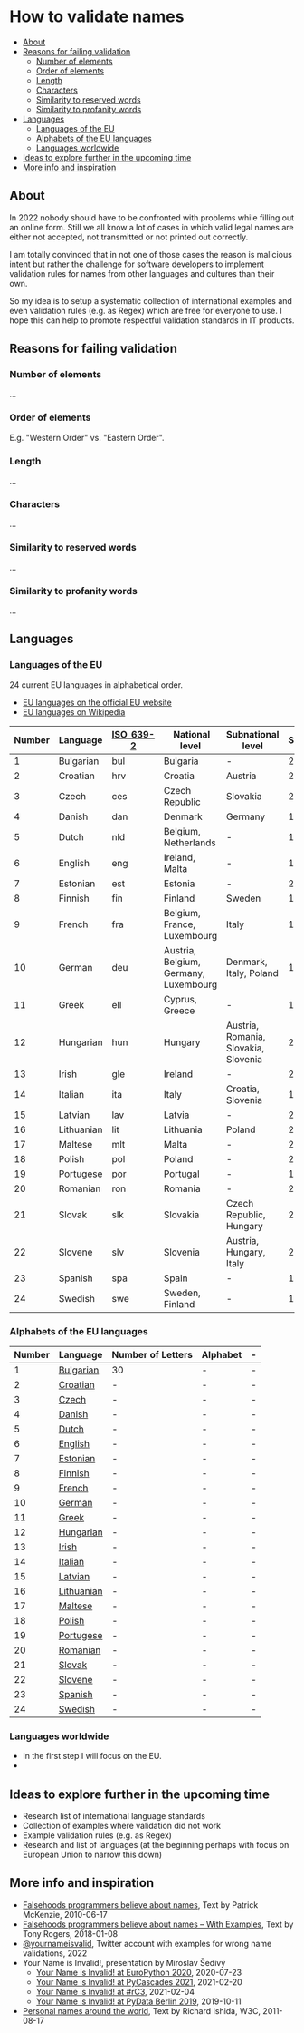 # How to validate names

  - [About](#about)
  - [Reasons for failing validation](#reasons-for-failing-validation)
    - [Number of elements](#number-of-elements)
    - [Order of elements](#order-of-elements)
    - [Length](#length)
    - [Characters](#characters)
    - [Similarity to reserved words](#similarity-to-reserved-words)
     - [Similarity to profanity words](#similarity-to-profanity-words)
  - [Languages](#languages)
    - [Languages of the EU](#languages-of-the-eu)
    - [Alphabets of the EU languages](#alphabets-of-the-eu-languages)     
    - [Languages worldwide](#languages-worldwide)  
  - [Ideas to explore further in the upcoming time](#ideas-to-explore-further-in-the-upcoming-time)
  - [More info and inspiration](#more-info-and-inspiration)

## About
In 2022 nobody should have to be confronted with problems while filling out an online form. Still we all know a lot of cases in which valid legal names are either not accepted, not transmitted or not printed out correctly. 

I am totally convinced that in not one of those cases the reason is malicious intent but rather the challenge for software developers to implement validation rules for names from other languages and cultures than their own.

So my idea is to setup a systematic collection of international examples and even validation rules (e.g. as Regex) which are free for everyone to use. I hope this can help to promote respectful validation standards in IT products.

## Reasons for failing validation

### Number of elements
...

### Order of elements

E.g. "Western Order" vs. "Eastern Order".

### Length
...

### Characters
...

### Similarity to reserved words
...

### Similarity to profanity words
...



## Languages

### Languages of the EU

24 current EU languages in alphabetical order.

- [EU languages on the official EU website](https://european-union.europa.eu/principles-countries-history/languages_en)
- [EU languages on Wikipedia](https://en.m.wikipedia.org/wiki/Languages_of_the_European_Union)



| Number | Language | [ISO_639-2](https://en.wikipedia.org/wiki/ISO_639-2) | National level | Subnational level |Since |
| ---- | ---- | ----------- |----------- |----------- |----------- |
| 1 | Bulgarian | bul | Bulgaria | - | 2007 |
| 2 | Croatian | hrv | Croatia | Austria | 2013 |
| 3 | Czech | ces | Czech Republic | Slovakia | 2004 |
| 4 | Danish | dan | Denmark | Germany | 1973 |
| 5 | Dutch | nld | Belgium, Netherlands | - | 1958 |
| 6 | English | eng | Ireland, Malta | - | 1973 |
| 7 | Estonian | est | Estonia | - | 2004 |
| 8 | Finnish | fin | Finland | Sweden | 1995 |
| 9 | French | fra | Belgium, France, Luxembourg | Italy | 1958 |
| 10 | German | deu | Austria, Belgium, Germany, Luxembourg | Denmark, Italy, Poland | 1958 |
| 11 | Greek | ell | Cyprus, Greece | - | 1981 |
| 12 | Hungarian | hun | Hungary | Austria, Romania, Slovakia, Slovenia | 2004|
| 13 | Irish | gle | Ireland | - | 2007 |
| 14 | Italian | ita | Italy | Croatia, Slovenia | 1958 |
| 15 | Latvian | lav | Latvia | - | 2004 |
| 16 | Lithuanian | lit | Lithuania | Poland | 2004 |
| 17 | Maltese | mlt | Malta | - | 2004 |
| 18 | Polish | pol | Poland | - | 2004 |
| 19 | Portugese | por | Portugal | - | 1986 |
| 20 | Romanian | ron | Romania | - | 2007 |
| 21 | Slovak | slk | Slovakia | Czech Republic, Hungary | 2004 |
| 22 | Slovene | slv | Slovenia | Austria, Hungary, Italy | 2004 |
| 23 | Spanish | spa | Spain | - | 1986 |
| 24 | Swedish | swe | Sweden, Finland | - | 1995 |



### Alphabets of the EU languages


| Number | Language | Number of Letters | Alphabet | - |
| ---- | ---- | ----------- |----------- |----------- |
| 1 | [Bulgarian](https://en.wikipedia.org/wiki/Bulgarian_alphabet) | 30 | - | - |
| 2 | [Croatian](https://en.wikipedia.org/wiki/Gaj%27s_Latin_alphabet) |  - | - | - |
| 3 | [Czech](https://en.wikipedia.org/wiki/Czech_orthography#Alphabet) | - | - | - |
| 4 | [Danish](https://en.wikipedia.org/wiki/Danish_and_Norwegian_alphabet) | - | - | - |
| 5 | [Dutch](https://en.wikipedia.org/wiki/Dutch_orthography) |  - | - | - |
| 6 | [English](https://en.wikipedia.org/wiki/English_alphabet) | - | - | - |
| 7 | [Estonian](https://en.wikipedia.org/wiki/Estonian_orthography) | - | - | - |
| 8 | [Finnish](https://en.wikipedia.org/wiki/Finnish_orthography) | - | - | - |
| 9 | [French](https://en.wikipedia.org/wiki/French_orthography#Alphabet) | - | - | - |
| 10 | [German](https://en.wikipedia.org/wiki/German_orthography#Alphabet) | - | - | - |
| 11 | [Greek](https://en.wikipedia.org/wiki/Greek_alphabet) | - | - | - |
| 12 | [Hungarian](https://en.wikipedia.org/wiki/Hungarian_alphabet) |  - | - | - |
| 13 | [Irish](https://en.wikipedia.org/wiki/Irish_orthography#Alphabet) | - | - | - |
| 14 | [Italian](https://en.wikipedia.org/wiki/Italian_orthography#Alphabet) | - | - | - |
| 15 | [Latvian](https://en.wikipedia.org/wiki/Latvian_orthography) | - | - | - |
| 16 | [Lithuanian](https://en.wikipedia.org/wiki/Lithuanian_orthography) |  - | - | - |
| 17 | [Maltese](https://en.wikipedia.org/wiki/Maltese_alphabet) |  - | - | - |
| 18 | [Polish](https://en.wikipedia.org/wiki/Polish_alphabet) |  - | - | - |
| 19 | [Portugese](https://en.wikipedia.org/wiki/Portuguese_orthography) | - | - | - |
| 20 | [Romanian](https://en.wikipedia.org/wiki/Romanian_alphabet) | - | - | - |
| 21 | [Slovak](https://en.wikipedia.org/wiki/Slovak_orthography#Alphabet) | - | - | - |
| 22 | [Slovene](https://en.wikipedia.org/wiki/Slovene_alphabet) | - | - | - |
| 23 | [Spanish](https://en.wikipedia.org/wiki/Spanish_orthography#Alphabet_in_Spanish) | - | - | - |
| 24 | [Swedish](https://en.wikipedia.org/wiki/Swedish_alphabet) | - | - | - | 



### Languages worldwide

- In the first step I will focus on the EU.
- 


## Ideas to explore further in the upcoming time
- Research list of international language standards
- Collection of examples where validation did not work
- Example validation rules (e.g. as Regex)
- Research and list of languages (at the beginning perhaps with focus on European Union to narrow this down) 



## More info and inspiration
- [Falsehoods programmers believe about names](https://www.kalzumeus.com/2010/06/17/falsehoods-programmers-believe-about-names/), Text by Patrick McKenzie, 2010-06-17
- [Falsehoods programmers believe about names – With Examples](https://shinesolutions.com/2018/01/08/falsehoods-programmers-believe-about-names-with-examples/), Text by Tony Rogers, 2018-01-08
- [@yournameisvalid](https://twitter.com/yournameisvalid), Twitter account with examples for wrong name validations, 2022
- Your Name is Invalid!, presentation by Miroslav Šedivý
  - [Your Name is Invalid! at EuroPython 2020](https://www.youtube.com/watch?v=IuZBTjaphsY), 2020-07-23
  - [Your Name is Invalid! at PyCascades 2021](https://www.youtube.com/watch?v=telNgfvgmHs), 2021-02-20
  - [Your Name is Invalid! at #rC3](https://www.youtube.com/watch?v=ofPZ73Wz4SU), 2021-02-04
  - [Your Name is Invalid! at PyData Berlin 2019](https://www.youtube.com/watch?v=pBuS7EUPnQA), 2019-10-11
- [Personal names around the world](https://www.w3.org/International/questions/qa-personal-names.en), Text by Richard Ishida, W3C, 2011-08-17
